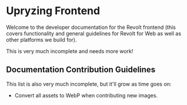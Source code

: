 # Upryzing Frontend

Welcome to the developer documentation for the Revolt frontend (this covers functionality and general guidelines for Revolt for Web as well as other platforms we build for).

This is very much incomplete and needs more work!

## Documentation Contribution Guidelines

This list is also very much incomplete, but it'll grow as time goes on:

- Convert all assets to WebP when contributing new images.
